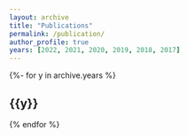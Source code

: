 ```yaml
---
layout: archive
title: "Publications"
permalink: /publication/
author_profile: true
years: [2022, 2021, 2020, 2019, 2018, 2017]
---
```


<!-- _pages/publications.md -->
<div class="publications">

{%- for y in archive.years %}
  <h2 class="year">{{y}}</h2>
{% endfor %}

</div>